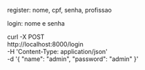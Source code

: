 register: nome, cpf, senha, profissao

login: nome e senha

curl -X POST \
  http://localhost:8000/login \
  -H 'Content-Type: application/json' \
  -d '{
    "name": "admin",
    "password": "admin"
}'